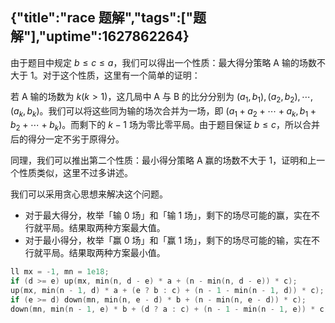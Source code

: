 {"title":"race 题解","tags":["题解"],"uptime":1627862264}
---
由于题目中规定 $b\le c\le a$，我们可以得出一个性质：最大得分策略 A 输的场数不大于 $1$。对于这个性质，这里有一个简单的证明：

若 A 输的场数为 $k(k>1)$​​，这几局中 A 与 B 的比分分别为 $(a_1,b_1),(a_2,b_2),\cdots,(a_k,b_k)$。我们可以将这些同为输的场次合并为一场，即 $(a_1+a_2+\cdots+a_k,b_1+b_2+\cdots+b_k)$。而剩下的 $k-1$ 场为零比零平局。由于题目保证 $b\le c$，所以合并后的得分一定不劣于原得分。

同理，我们可以推出第二个性质：最小得分策略 A 赢的场数不大于 $1$，证明和上一个性质类似，这里不过多讲述。

我们可以采用贪心思想来解决这个问题。

- 对于最大得分，枚举「输 $0$ 场」和「输 $1$ 场」，剩下的场尽可能的赢，实在不行就平局。结果取两种方案最大值。
- 对于最小得分，枚举「赢 $0$ 场」和「赢 $1$ 场」，剩下的场尽可能的输，实在不行就平局。结果取两种方案最小值。

```cpp
ll mx = -1, mn = 1e18;
if (d >= e) up(mx, min(n, d - e) * a + (n - min(n, d - e)) * c);
up(mx, min(n - 1, d) * a + (e ? b : c) + (n - 1 - min(n - 1, d)) * c);
if (e >= d) down(mn, min(n, e - d) * b + (n - min(n, e - d)) * c);
down(mn, min(n - 1, e) * b + (d ? a : c) + (n - 1 - min(n - 1, e)) * c);
```
